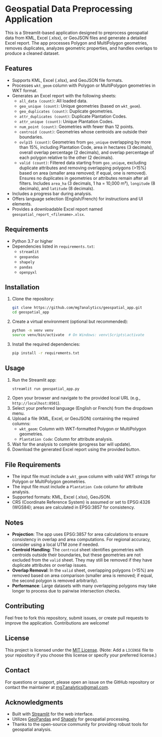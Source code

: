 # Geospatial Data Preprocessing Application

This is a Streamlit-based application designed to preprocess geospatial data from KML, Excel (.xlsx), or GeoJSON files and generate a detailed Excel report. The app processes Polygon and MultiPolygon geometries, removes duplicates, analyzes geometric properties, and handles overlaps to produce a cleaned dataset.

## Features
- Supports KML, Excel (.xlsx), and GeoJSON file formats.
- Processes `wkt_geom` column with Polygon or MultiPolygon geometries in WKT format.
- Generates an Excel report with the following sheets:
  - `all_data (count)`: All loaded data.
  - `geo_unique (count)`: Unique geometries (based on `wkt_geom`).
  - `geo_duplicates (count)`: Duplicate geometries.
  - `attr_duplicates (count)`: Duplicate Plantation Codes.
  - `attr_unique (count)`: Unique Plantation Codes.
  - `num_point (count)`: Geometries with fewer than 12 points.
  - `centroid (count)`: Geometries whose centroids are outside their boundaries.
  - `ovlp15 (count)`: Geometries from `geo_unique` overlapping by more than 15%, including Plantation Code, area in hectares (3 decimals), overall overlap percentage (2 decimals), and overlap percentage of each polygon relative to the other (2 decimals).
  - `valid (count)`: Filtered data starting from `geo_unique`, excluding duplicate attributes and removing overlapping polygons (>15%) based on area (smaller area removed; if equal, one is removed). Ensures no duplicates in geometries or attributes remain after all filters. Includes `area_ha` (3 decimals, 1 ha = 10,000 m²), `longitude` (8 decimals), and `latitude` (8 decimals).
- Includes a progress bar during analysis.
- Offers language selection (English/French) for instructions and UI elements.
- Provides a downloadable Excel report named `geospatial_report_<filename>.xlsx`.

## Requirements
- Python 3.7 or higher
- Dependencies listed in `requirements.txt`:
  - `streamlit`
  - `geopandas`
  - `shapely`
  - `pandas`
  - `openpyxl`

## Installation
1. Clone the repository:
   ```bash
   git clone https://github.com/mg7analytics/geospatial_app.git
   cd geospatial_app
   ```
2. Create a virtual environment (optional but recommended):
   ```bash
   python -m venv venv
   source venv/bin/activate  # On Windows: venv\Scripts\activate
   ```
3. Install the required dependencies:
   ```bash
   pip install -r requirements.txt
   ```

## Usage
1. Run the Streamlit app:
   ```bash
   streamlit run geospatial_app.py
   ```
2. Open your browser and navigate to the provided local URL (e.g., `http://localhost:8501`).
3. Select your preferred language (English or French) from the dropdown menu.
4. Upload a file (KML, Excel, or GeoJSON) containing the required columns:
   - `wkt_geom`: Column with WKT-formatted Polygon or MultiPolygon geometries.
   - `Plantation Code`: Column for attribute analysis.
5. Wait for the analysis to complete (progress bar will update).
6. Download the generated Excel report using the provided button.

## File Requirements
- The input file must include a `wkt_geom` column with valid WKT strings for Polygon or MultiPolygon geometries.
- The input file must include a `Plantation Code` column for attribute analysis.
- Supported formats: KML, Excel (.xlsx), GeoJSON.
- CRS (Coordinate Reference System) is assumed or set to EPSG:4326 (WGS84); areas are calculated in EPSG:3857 for consistency.

## Notes
- **Projection**: The app uses EPSG:3857 for area calculations to ensure consistency in overlap and area computations. For regional accuracy, consider using a local UTM zone if needed.
- **Centroid Handling**: The `centroid` sheet identifies geometries with centroids outside their boundaries, but these geometries are not excluded from the `valid` sheet. They may still be removed if they have duplicate attributes or overlap issues.
- **Overlap Removal**: In the `valid` sheet, overlapping polygons (>15%) are removed based on area comparison (smaller area is removed; if equal, the second polygon is removed arbitrarily).
- **Performance**: Large datasets with many overlapping polygons may take longer to process due to pairwise intersection checks.

## Contributing
Feel free to fork this repository, submit issues, or create pull requests to improve the application. Contributions are welcome!

## License
This project is licensed under the [MIT License](LICENSE). (Note: Add a `LICENSE` file to your repository if you choose this license or specify your preferred license.)

## Contact
For questions or support, please open an issue on the GitHub repository or contact the maintainer at mg7.analytics@gmail.com.

## Acknowledgments
- Built with [Streamlit](https://streamlit.io/) for the web interface.
- Utilizes [GeoPandas](https://geopandas.org/) and [Shapely](https://shapely.readthedocs.io/) for geospatial processing.
- Thanks to the open-source community for providing robust tools for geospatial analysis.